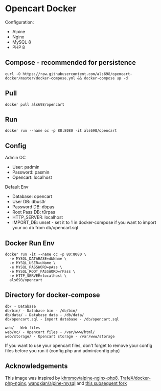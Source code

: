 # Opencart Docker

Configuration:
* Alpine
* Nginx
* MySQL 8
* PHP 8

## Compose - recommended for persistence
```
curl -O https://raw.githubusercontent.com/als698/opencart-docker/master/docker-compose.yml && docker-compose up -d
```

## Pull
```
docker pull als698/opencart
```

## Run
```
docker run --name oc -p 80:8080 -it als698/opencart
```

## Config
Admin OC
  * User: padmin
  * Password: pasmin  
  * Opencart: localhost

Default Env
  * Database: opencart
  * User DB: dbus3r
  * Password DB: dbpas
  * Root Pass DB: t0rpas
  * HTTP_SERVER: localhost
  * IMPORT_DB: unset - set it to 1 in docker-compose if you want to import your oc db from db/opencart.sql

## Docker Run Env
```
docker run -it --name oc -p 80:8080 \
  -e MYSQL_DATABASE=dbName \
  -e MYSQL_USER=uName \
  -e MYSQL_PASSWORD=pAss \
  -e MYSQL_ROOT_PASSWORD=rPass \
  -e HTTP_SERVER=localhost \
  als698/opencart
```

## Directory for docker-compose

```
db/ - Database
db/bin/ - Database bin - /db/bin/
db/data/ - Database data - /db/data/
db/opencart.sql - Import database - /db/opencart.sql

web/ - Web files
web/oc/ - Opencart files - /var/www/html/
web/storage/ - Opencart storage - /var/www/storage
```

If you want to use your opencart files, don't forget to remove your config files before you run it (config.php and admin/config.php)

## Acknowledgements
This image was inspired by [khromov/alpine-nginx-php8](https://github.com/khromov/alpine-nginx-php8), [TrafeX/docker-php-nginx](https://github.com/TrafeX/docker-php-nginx), [wangxian/alpine-mysql](https://github.com/wangxian/alpine-mysql) and [this subsequent fork](https://github.com/khromov/docker-php-nginx)
